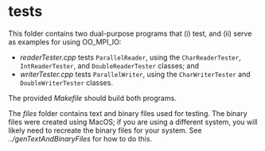 # tests

This folder contains two dual-purpose programs that (i) test, and (ii) serve as examples for using OO_MPI_IO:
- *readerTester.cpp* tests `ParallelReader`, using the `CharReaderTester`, `IntReaderTester`, and `DoubleReaderTester` classes; and
- *writerTester.cpp* tests `ParallelWriter`, using the `CharWriterTester` and `DoubleWriterTester` classes.

The provided *Makefile* should build both programs. 

The *files* folder contains text and binary files used for testing. 
The binary files were created using MacOS; if you are using a different system, 
you will likely need to recreate the binary files for your system.
See *../genTextAndBinaryFiles* for how to do this.
